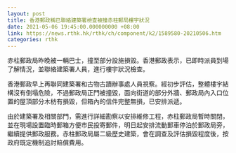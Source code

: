 ```yaml
---
layout: post
title: 香港郵政稱已聯絡建築署檢查被撞赤柱郵局樓宇狀況
date: 2021-05-06 19:45:00.000000000 +08:00
link: https://news.rthk.hk/rthk/ch/component/k2/1589580-20210506.htm
categories: rthk
---
```


赤柱郵政局昨晚被一輛巴士，撞至部分設施損毀。香港郵政表示，已即時派員到場了解情況，並聯絡建築署人員，進行樓宇狀況檢查。

香港郵政早上再聯同建築署和古物古蹟辦事處人員視察。經初步評估，整體樓宇結構沒有倒塌危險，不過郵政局正門被撞毀，面向街道的部分外牆、郵政局內入口位置的屋頂部分木枋有損毀，但箱內的信件完整無損，已安排派遞。

由於建築署及相關部門，需進行詳細勘察以安排維修工程，赤柱郵政局暫時關閉，並在現場設置臨時郵箱方便市民投寄郵件，明日起安排流動郵車停泊於郵政局旁，繼續提供郵政服務。赤柱郵政局屬二級歷史建築，會在調查及評估損毀程度後，按政府既定機制追討賠償費用。

